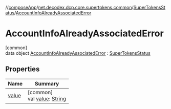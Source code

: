 //[composeApp](../../../../index.md)/[net.decodex.dcp.core.supertokens.common](../../index.md)/[SuperTokensStatus](../index.md)/[AccountInfoAlreadyAssociatedError](index.md)

# AccountInfoAlreadyAssociatedError

[common]\
data object [AccountInfoAlreadyAssociatedError](index.md) : [SuperTokensStatus](../index.md)

## Properties

| Name | Summary |
|---|---|
| [value](../value.md) | [common]<br>val [value](../value.md): [String](https://kotlinlang.org/api/latest/jvm/stdlib/kotlin/-string/index.html) |
